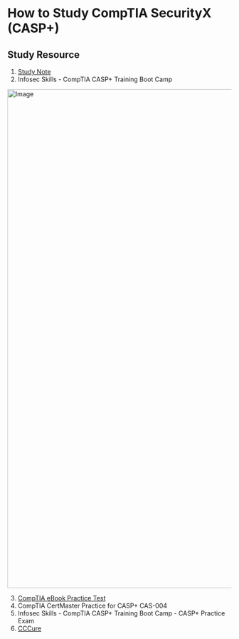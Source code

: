 # How to Study CompTIA SecurityX (CASP+)

## Study Resource

1. [Study Note](https://github.com/SEUNGHO-Y00/ProfessionalStudy/blob/main/Certification/CASPStudyNote.md)
2. Infosec Skills - CompTIA CASP+ Training Boot Camp

<img width="1119" alt="Image" src="https://github.com/user-attachments/assets/d459fd49-e0db-4e96-a268-95c0a24a251d" />

3. [CompTIA eBook Practice Test](https://learn.comptia.org/app/the-official-comptia-securityx-student-guide-exam-cas-005#materials)
4. CompTIA CertMaster Practice for CASP+ CAS-004
5. Infosec Skills - CompTIA CASP+ Training Boot Camp - CASP+ Practice Exam
6. [CCCure](https://cccure.education/certification/certificate-detail/casp-003)
